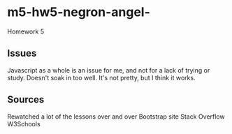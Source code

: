 # m5-hw5-negron-angel-
Homework 5

## Issues
Javascript as a whole is an issue for me, and not for a lack of trying or study. Doesn't soak in too well.  It's not pretty, but I think it works.

## Sources
Rewatched a lot of the lessons over and over
Bootstrap site
Stack Overflow
W3Schools 
